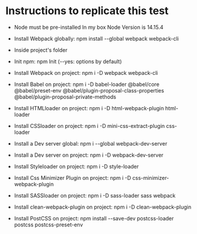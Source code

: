 # Instructions to replicate this test

* Node must be pre-installed
In my box Node Version is 14.15.4

* Install Webpack globally: npm install --global webpack webpack-cli

* Inside project's folder

* Init npm: npm Init      (--yes: options by default)

* Install Webpack on project: npm i -D webpack webpack-cli

* Install Babel on project: npm i -D babel-loader @babel/core @babel/preset-env @babel/plugin-proposal-class-properties @babel/plugin-proposal-private-methods

* Install HTMLloader on project: npm i -D html-webpack-plugin html-loader

* Install CSSloader on project: npm i -D mini-css-extract-plugin css-loader

* Install a Dev server global: npm i --global webpack-dev-server
* Install a Dev server on project: npm i -D webpack-dev-server

* Install Styleloader on project: npm i -D style-loader
* Install Css Minimizer Plugin on project: npm i -D css-minimizer-webpack-plugin

* Install SASSloader on project: npm i -D sass-loader sass webpack

* Install clean-webpack-plugin on project: npm i -D clean-webpack-plugin

* Install PostCSS on project: npm install --save-dev postcss-loader postcss postcss-preset-env
